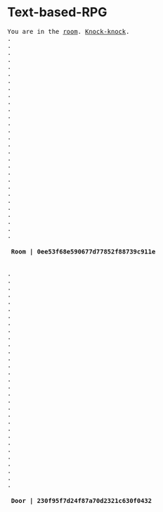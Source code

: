 # Text-based-RPG
<pre>
You are in the <a href="#0ee53f68e590677d77852f88739c911e">room</a>. <a href="#230f95f7d24f87a70d2321c630f0432">Knock-knock</a>.
.
.
.
.
.
.
.
.
.
.
.
.
.
.
.
.
.
.
.
.
.
.
.
.
.
.
.
.
.
<h4 id="0ee53f68e590677d77852f88739c911e"> Room | 0ee53f68e590677d77852f88739c911e </h4>
.
.
.
.
.
.
.
.
.
.
.
.
.
.
.
.
.
.
.
.
.
.
.
.
.
.
.
.
.
.
.
<h4 id="230f95f7d24f87a70d2321c630f0432"> Door | 230f95f7d24f87a70d2321c630f0432 </h4>
</pre>
